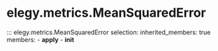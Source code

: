 # elegy.metrics.MeanSquaredError

::: elegy.metrics.MeanSquaredError
    selection:
        inherited_members: true
        members:
            - __apply__
            - __init__